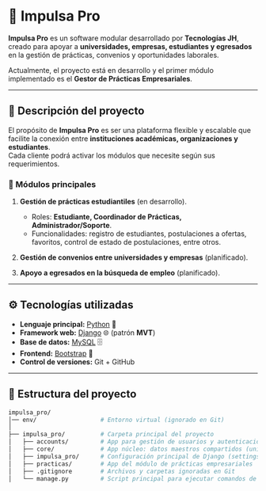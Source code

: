 # 🚀 Impulsa Pro

**Impulsa Pro** es un software modular desarrollado por **Tecnologías JH**, creado para apoyar a **universidades, empresas, estudiantes y egresados** en la gestión de prácticas, convenios y oportunidades laborales.  

Actualmente, el proyecto está en desarrollo y el primer módulo implementado es el **Gestor de Prácticas Empresariales**.

---

## 📌 Descripción del proyecto

El propósito de **Impulsa Pro** es ser una plataforma flexible y escalable que facilite la conexión entre **instituciones académicas, organizaciones y estudiantes**.  
Cada cliente podrá activar los módulos que necesite según sus requerimientos.

### 🔹 Módulos principales
1. **Gestión de prácticas estudiantiles** (en desarrollo).  
   - Roles: **Estudiante, Coordinador de Prácticas, Administrador/Soporte**.  
   - Funcionalidades: registro de estudiantes, postulaciones a ofertas, favoritos, control de estado de postulaciones, entre otros.  

2. **Gestión de convenios entre universidades y empresas** (planificado).  

3. **Apoyo a egresados en la búsqueda de empleo** (planificado).  

---

## ⚙️ Tecnologías utilizadas

- **Lenguaje principal:** [Python](https://www.python.org/) 🐍  
- **Framework web:** [Django](https://www.djangoproject.com/) 🌐 (patrón **MVT**)  
- **Base de datos:** [MySQL](https://www.mysql.com/) 🗄️  
- **Frontend:** [Bootstrap](https://getbootstrap.com/) 🎨  
- **Control de versiones:** Git + GitHub  

---

## 📂 Estructura del proyecto

```bash
impulsa_pro/
│── env/                  # Entorno virtual (ignorado en Git)
│
├── impulsa_pro/          # Carpeta principal del proyecto
│   ├── accounts/         # App para gestión de usuarios y autenticación
│   ├── core/             # App núcleo: datos maestros compartidos (universidades, empresas, sectores, programas, módulos)
│   ├── impulsa_pro/      # Configuración principal de Django (settings, urls, wsgi, asgi)
│   ├── practicas/        # App del módulo de prácticas empresariales
│   ├── .gitignore        # Archivos y carpetas ignoradas en Git
│   └── manage.py         # Script principal para ejecutar comandos de Django
